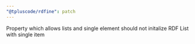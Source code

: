 ```yaml
---
"@tpluscode/rdfine": patch
---
```


Property which allows lists and single element should not initalize RDF List with single item
